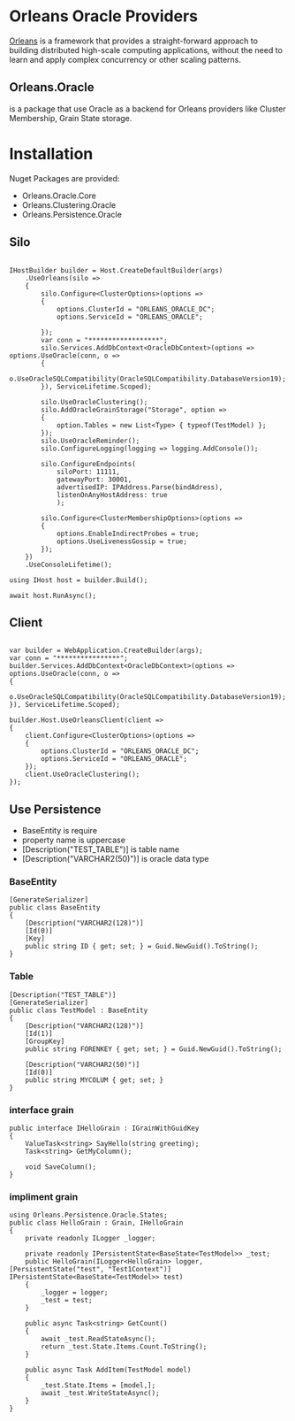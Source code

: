 
# Orleans Oracle Providers
[Orleans](https://github.com/dotnet/orleans) is a framework that provides a straight-forward approach to building distributed high-scale computing applications, without the need to learn and apply complex concurrency or other scaling patterns. 


## **Orleans.Oracle** 
is a package that use Oracle as a backend for Orleans providers like Cluster Membership, Grain State storage. 

# Installation 
Nuget Packages are provided:
- Orleans.Oracle.Core
- Orleans.Clustering.Oracle
- Orleans.Persistence.Oracle

## Silo
```

IHostBuilder builder = Host.CreateDefaultBuilder(args)
    .UseOrleans(silo =>
    {
        silo.Configure<ClusterOptions>(options =>
        {
            options.ClusterId = "ORLEANS_ORACLE_DC";
            options.ServiceId = "ORLEANS_ORACLE";

        });
        var conn = "******************";
        silo.Services.AddDbContext<OracleDbContext>(options => options.UseOracle(conn, o =>
        {
            o.UseOracleSQLCompatibility(OracleSQLCompatibility.DatabaseVersion19);
        }), ServiceLifetime.Scoped);

        silo.UseOracleClustering();
        silo.AddOracleGrainStorage("Storage", option =>
        {
            option.Tables = new List<Type> { typeof(TestModel) };
        });
        silo.UseOracleReminder();
        silo.ConfigureLogging(logging => logging.AddConsole());

        silo.ConfigureEndpoints(
            siloPort: 11111,
            gatewayPort: 30001,
            advertisedIP: IPAddress.Parse(bindAdress),
            listenOnAnyHostAddress: true
            );

        silo.Configure<ClusterMembershipOptions>(options =>
        {
            options.EnableIndirectProbes = true;
            options.UseLivenessGossip = true;
        });
    })
    .UseConsoleLifetime();

using IHost host = builder.Build();

await host.RunAsync();
```
## Client 
```

var builder = WebApplication.CreateBuilder(args);
var conn = "****************";
builder.Services.AddDbContext<OracleDbContext>(options => options.UseOracle(conn, o =>
{
    o.UseOracleSQLCompatibility(OracleSQLCompatibility.DatabaseVersion19);
}), ServiceLifetime.Scoped);

builder.Host.UseOrleansClient(client =>
{
    client.Configure<ClusterOptions>(options =>
    {
        options.ClusterId = "ORLEANS_ORACLE_DC";
        options.ServiceId = "ORLEANS_ORACLE";
    });
    client.UseOracleClustering();
});

```


## Use Persistence
- BaseEntity is require 
- property name is uppercase 
- [Description("TEST_TABLE")] is table name
-  [Description("VARCHAR2(50)")] is oracle data type
### BaseEntity
```
[GenerateSerializer]
public class BaseEntity
{
    [Description("VARCHAR2(128)")]
    [Id(0)]
    [Key]
    public string ID { get; set; } = Guid.NewGuid().ToString();
}
```
### Table
```
[Description("TEST_TABLE")]
[GenerateSerializer]
public class TestModel : BaseEntity
{
    [Description("VARCHAR2(128)")]
    [Id(1)]
    [GroupKey]
    public string FORENKEY { get; set; } = Guid.NewGuid().ToString();

    [Description("VARCHAR2(50)")]
    [Id(0)]
    public string MYCOLUM { get; set; }
}
```

### interface grain
```
public interface IHelloGrain : IGrainWithGuidKey
{
    ValueTask<string> SayHello(string greeting);
    Task<string> GetMyColumn();

    void SaveColumn();
}
```
### impliment grain
```
using Orleans.Persistence.Oracle.States;
public class HelloGrain : Grain, IHelloGrain
{
    private readonly ILogger _logger;

    private readonly IPersistentState<BaseState<TestModel>> _test;
    public HelloGrain(ILogger<HelloGrain> logger, [PersistentState("test", "Test1Context")] IPersistentState<BaseState<TestModel>> test)
    {
        _logger = logger;
        _test = test;
    }

    public async Task<string> GetCount()
    {
        await _test.ReadStateAsync();
        return _test.State.Items.Count.ToString();
    }

    public async Task AddItem(TestModel model)
    {
        _test.State.Items = [model,];
        await _test.WriteStateAsync();
    }
}

```

